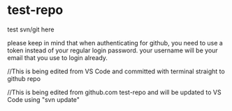 # test-repo
test svn/git here

please keep in mind that when authenticating for github, you need to use a token instead of your regular login password. 
your username will be your email that you use to login already. 

//This is being edited from VS Code and committed with terminal straight to github repo

//This is being edited from github.com test-repo and will be updated to VS Code using "svn update"
